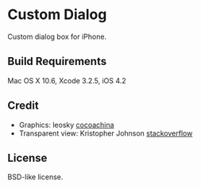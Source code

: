 Custom Dialog
=============

Custom dialog box for iPhone.

Build Requirements
------------------

Mac OS X 10.6, Xcode 3.2.5, iOS 4.2 

Credit
------

*   Graphics: leosky [cocoachina](http://www.cocoachina.com/bbs/read.php?tid=17935&page=2#107136) 
*   Transparent view: Kristopher Johnson [stackoverflow](http://stackoverflow.com/questions/587681/how-to-use-presentmodalviewcontroller-to-create-a-transparent-view/1354155#1354155)

License
-------

BSD-like license.
